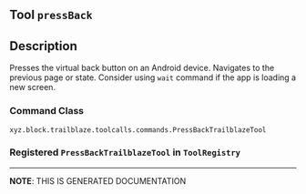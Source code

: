## Tool `pressBack`

## Description
Presses the virtual back button on an Android device.
Navigates to the previous page or state.
Consider using `wait` command if the app is loading a new screen.

### Command Class
`xyz.block.trailblaze.toolcalls.commands.PressBackTrailblazeTool`

### Registered `PressBackTrailblazeTool` in `ToolRegistry`


<hr/>

**NOTE**: THIS IS GENERATED DOCUMENTATION